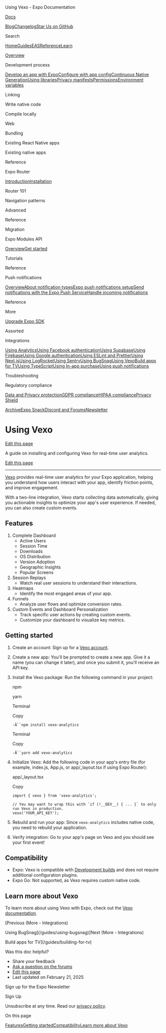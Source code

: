 Using Vexo - Expo Documentation

[Docs](/)

[Blog](https://expo.dev/blog)[Changelog](https://expo.dev/changelog)[Star Us on GitHub](https://github.com/expo/expo)

Search

[Home](/)[Guides](/guides/overview)[EAS](/eas)[Reference](/versions/latest)[Learn](/tutorial/overview)

[Overview](/guides/overview)

Development process

[Develop an app with Expo](/workflow/overview)[Configure with app config](/workflow/configuration)[Continuous Native Generation](/workflow/continuous-native-generation)[Using libraries](/workflow/using-libraries)[Privacy manifests](/guides/apple-privacy)[Permissions](/guides/permissions)[Environment variables](/guides/environment-variables)

Linking

Write native code

Compile locally

Web

Bundling

Existing React Native apps

Existing native apps

Reference

Expo Router

[Introduction](/router/introduction)[Installation](/router/installation)

Router 101

Navigation patterns

Advanced

Reference

Migration

Expo Modules API

[Overview](/modules/overview)[Get started](/modules/get-started)

Tutorials

Reference

Push notifications

[Overview](/push-notifications/overview)[About notification types](/push-notifications/what-you-need-to-know)[Expo push notifications setup](/push-notifications/push-notifications-setup)[Send notifications with the Expo Push Service](/push-notifications/sending-notifications)[Handle incoming notifications](/push-notifications/receiving-notifications)

Reference

More

[Upgrade Expo SDK](/workflow/upgrading-expo-sdk-walkthrough)

Assorted

Integrations

[Using Analytics](/guides/using-analytics)[Using Facebook authentication](/guides/facebook-authentication)[Using Supabase](/guides/using-supabase)[Using Firebase](/guides/using-firebase)[Using Google authentication](/guides/google-authentication)[Using ESLint and Prettier](/guides/using-eslint)[Using Next.js](/guides/using-nextjs)[Using LogRocket](/guides/using-logrocket)[Using Sentry](/guides/using-sentry)[Using BugSnag](/guides/using-bugsnag)[Using Vexo](/guides/using-vexo)[Build apps for TV](/guides/building-for-tv)[Using TypeScript](/guides/typescript)[Using In-app purchase](/guides/in-app-purchases)[Using push notifications](/guides/using-push-notifications-services)

Troubleshooting

Regulatory compliance

[Data and Privacy protection](/regulatory-compliance/data-and-privacy-protection)[GDPR compliance](/regulatory-compliance/gdpr)[HIPAA compliance](/regulatory-compliance/hipaa)[Privacy Shield](/regulatory-compliance/privacy-shield)

[Archive](/archive)[Expo Snack](https://snack.expo.dev)[Discord and Forums](https://chat.expo.dev)[Newsletter](https://expo.dev/mailing-list/signup)

Using Vexo
==========

[Edit this page](https://github.com/expo/expo/edit/main/docs/pages/guides/using-vexo.mdx)

A guide on installing and configuring Vexo for real-time user analytics.

[Edit this page](https://github.com/expo/expo/edit/main/docs/pages/guides/using-vexo.mdx)

---

[Vexo](https://www.vexo.co/) provides real-time user analytics for your Expo application, helping you understand how users interact with your app, identify friction points, and improve engagement.

With a two-line integration, Vexo starts collecting data automatically, giving you actionable insights to optimize your app's user experience. If needed, you can also create custom events.

Features
--------

1. Complete Dashboard
   * Active Users
   * Session Time
   * Downloads
   * OS Distribution
   * Version Adoption
   * Geographic Insights
   * Popular Screens
2. Session Replays
   * Watch real user sessions to understand their interactions.
3. Heatmaps
   * Identify the most engaged areas of your app.
4. Funnels
   * Analyze user flows and optimize conversion rates.
5. Custom Events and Dashboard Personalization
   * Track specific user actions by creating custom events.
   * Customize your dashboard to visualize key metrics.

Getting started
---------------

1. Create an account: Sign up for a [Vexo account](https://www.vexo.co/).
2. Create a new app: You'll be prompted to create a new app. Give it a name (you can change it later), and once you submit it, you'll receive an API key.
3. Install the Vexo package: Run the following command in your project:

   npm

   yarn

   Terminal

   Copy

   `-Â``npm install vexo-analytics`

   Terminal

   Copy

   `-Â``yarn add vexo-analytics`
4. Initialize Vexo: Add the following code in your app's entry file (for example, index.js, App.js, or app/\_layout.tsx if using Expo Router):

   app/\_layout.tsx

   Copy

   ```
   import { vexo } from 'vexo-analytics';

   // You may want to wrap this with `if (!__DEV__) { ... }` to only run Vexo in production.
   vexo('YOUR_API_KEY');

   ```
5. Rebuild and run your app: Since `vexo-analytics` includes native code, you need to rebuild your application.
6. Verify integration: Go to your app's page on Vexo and you should see your first event!

Compatibility
-------------

* Expo: Vexo is compatible with [Development builds](/development/introduction) and does not require additional configuration plugins.
* Expo Go: Not supported, as Vexo requires custom native code.

Learn more about Vexo
---------------------

To learn more about using Vexo with Expo, check out the [Vexo documentation](https://docs.vexo.co/).

[Previous (More - Integrations)

Using BugSnag](/guides/using-bugsnag)[Next (More - Integrations)

Build apps for TV](/guides/building-for-tv)

Was this doc helpful?

* Share your feedback
* [Ask a question on the forums](https://chat.expo.dev/)
* [Edit this page](https://github.com/expo/expo/edit/main/docs/pages/guides/using-vexo.mdx)
* Last updated on February 21, 2025

Sign up for the Expo Newsletter

Sign Up

Unsubscribe at any time. Read our [privacy policy](https://expo.dev/privacy).

On this page

[Features](/guides/using-vexo/#features)[Getting started](/guides/using-vexo/#getting-started)[Compatibility](/guides/using-vexo/#compatibility)[Learn more about Vexo](/guides/using-vexo/#learn-more-about-vexo)